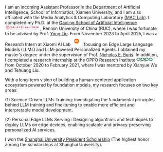 <!-- I work at [Sea AI Lab](https://sail.sea.com/) <img src='./images/logo-sea-header-desktop.webp' style='width: 6em;'> as a research scientist now, leading the audio team and doing some fundamental audio-related research. We are [hiring researchers and engineers](https://career.sea.com/position/427) to work on TTS, music generation, speech translation and audio-driven talking face generation. If interested, feel free to email me at [renyi@sea.com](mailto:renyi@sea.com). -->

I am an incoming Assistant Professor in the Department of Artificial Intelligence, School of Informatics, Xiamen University, and I am also affiliated with the Media Analytics & Computing Laboratory [(MAC Lab)](https://mac.xmu.edu.cn/). I completed my Ph.D. at the [Gaoling School of Artificial Intelligence](http://ai.ruc.edu.cn/) <img src='./images/logo-gsai-header-desktop.png' style='width: 8em;'> , Renmin University of China (RUC), where I was fortunate to be advised by Prof. [Yong Liu](https://gsai.ruc.edu.cn/liuyong). From November 2023 to April 2025, I was a Research Intern at Xiaomi AI Lab <img src='./images/mi-logo.png' style="width: 2.3em;">, focusing on Edge Large Language Models (LLMs) and LLM-powered Personalized Agents. I obtained my master’s degree under the supervision of Prof. [Nicholas E. Buris](https://www.linkedin.com/in/nick-buris-a974ba5/). In addition, I completed a research internship at the OPPO Research Institute <img src='./images/oppo-logo.png' style="width: 3.8em;"> from October 2020 to February 2021, where I was mentored by Xianyue Wu and Tehuang Liu.


<!-- under the guidance of [Wei Liu](https://www.linkedin.com/in/wei-liu-40a97a39/?originalSubdomain=cn) and [Jian Luan](https://www.linkedin.com/in/jian-luan-58b5a428/?originalSubdomain=cn). 

I am an incomming assistant professor at Department of Artificial Intelligence, School of Informatics, Xiamen University. and I am also affiliated with Media Analytics & Computing Laboratory (MAC Lab). I completed my PhD at  I was a Research Intern at [Xiaomi's AI Lab](https://www.mi.com/miai) <img src='./images/mi-logo.png' style="width: 2.3em;"> (November 2023 - April 2025), where I specialized in Edge Large Language Models (LLMs) and LLM-powered Personalized Agent. I obtained my master’s degree under supervision Prof. [Nicholas E. Buris](https://www.linkedin.com/in/nick-buris-a974ba5/). Additionally, I completed a research internship at the [OPPO Research Institute](https://www.oppo.com/en/proposal/) <img src='./images/oppo-logo.png' style="width: 3.8em;"> from October 2020 to February 2021, where I was mentored by [Xianyue Wu](https://www.linkedin.com/in/wuxianyue/) and [Tehuang Liu](https://www.linkedin.com/in/tehuangliu/?originalSubdomain=cn).

I earned both my Bachelor's and Master's degrees in Communication and Information Systems from Shanghai University, graduating in 2018 and 2021 respectively. During my Master's studies (2018-2021), I worked closely with Prof. [Nicholas E. Buris](https://www.linkedin.com/in/nick-buris-a974ba5/) in the Intelligent Multi-Input Multi-Output Systems (i-MIMOs) research group. Additionally, I completed a research internship at the [OPPO Research Institute](https://www.oppo.com/en/proposal/) <img src='./images/oppo-logo.png' style="width: 3.8em;"> from October 2020 to February 2021, where I was mentored by [Xianyue Wu](https://www.linkedin.com/in/wuxianyue/) and [Tehuang Liu](https://www.linkedin.com/in/tehuangliu/?originalSubdomain=cn). -->

<!-- Previously, I received my B.E. and M.E. degrees in communication and information system from Shanghai University in 2018 and 2021, respectively. Between 2018 and 2021, I collaborated with Prof. [Nicholas E. Buris](https://www.linkedin.com/in/nick-buris-a974ba5/) as part of the Intelligent Multi-Input Multi-Output Systems (i-MIMOs) research group. Additionally, I gained research experience as an Intern at the [OPPO Research Institute](https://www.oppo.com/en/proposal/) <img src='./images/oppo-logo.png' style="width: 3.8em;"> from October 2020 to February 2021, under the mentorship of [Xianyue Wu](https://www.linkedin.com/in/wuxianyue/) and [Tehuang Liu](https://www.linkedin.com/in/tehuangliu/?originalSubdomain=cn).  -->

<!-- I worked with Prof. [Nicholas E. Buris](https://www.linkedin.com/in/nick-buris-a974ba5/) in the Intelligent Multi-Input Multi-Output Systems(i-MIMOs) research group from 2018 to 2021. I was an Intern Researcher at [OPPO Research Institute](https://www.oppo.com/en/proposal/) <img src='./images/oppo-logo.png' style="width: 3.8em;"> from October 2020 to February 2021, under supervision by Xianyue Wu and Dehuang Liu.  -->

<!-- I graduated from [Chu Kochen Honors College](http://ckc.zju.edu.cn/ckcen/main.htm), Zhejiang University (浙江大学竺可桢学院) with a bachelor's degree and from the Department of Computer Science and Technology, Zhejiang University (浙江大学计算机科学与技术学院) with a master's degree, advised by [Zhou Zhao (赵洲)](https://person.zju.edu.cn/zhaozhou). I also collaborate with [Xu Tan (谭旭)](https://www.microsoft.com/en-us/research/people/xuta/), [Tao Qin (秦涛)](https://www.microsoft.com/en-us/research/people/taoqin/) and [Tie-yan Liu (刘铁岩)](https://www.microsoft.com/en-us/research/people/tyliu/) from [Microsoft Research Asia](https://www.microsoft.com/en-us/research/group/machine-learning-research-group/) <img src='./images/microsoft_logo.svg' style="width: 4em;"> closely.  -->

<!-- I am currently bridging large language models(LLMs) and the next-generation of intelligent personal computing platforms. Toward my vision of building a human-centered application ecosystem based on the fundation models, I am broadly interested in the following topics: -->

<!-- I am currently bridging personal LLMs and personal edge devices. With a long-term goal of contributing to a human-centered application ecosystem based on large models, I am particularly interested in: -->

With a long-term vision of building a human-centered application ecosystem powered by foundation models, my research focuses on two key areas:

<!-- 
Toward the long vision of building a human-centered application ecosystem based on the fundation models, I am interested in the following topics:  -->
(1) Science-Driven LLMs Training: Investigating the fundamental principles behind LLM training and fine-tuning to enable more efficient and interpretable model development.
<!-- (1) Science Driven Tuning: to pursue scientific principles behind optimization of LLMs and use them to guide human-centerd personal model development. --> 

(2) Personal Edge LLMs Serving : Designing algorithms and techniques to deploy LLMs on edge devices, enabling scalable and privacy-preserving personalized AI services.

<!-- Developing efficient algorithms for LLMs on edge devices to enhance personalized services. -->


<!-- to study efficient method for deploying LLMs on edge devices and the communication challenges arising from large-scale agents. to guide human-centered model development  -->

I won the [Shanghai University President Scholarship](https://news.shu.edu.cn/info/1021/47992.htm) (The highest honor among the scholarships at Shanghai University). 

<!-- I have a signal processing background, my current research interests include the theory and methods of Federated Learning and Optimization. -->

<!-- Her research expertise includes developing methods and tools to integrate AI with science, especially for dynamical systems and PDE-based simulations. 

My research interest includes speech synthesis, neural machine translation and automatic music generation. I have published more than 30 papers  at the top international AI conferences such as NeurIPS, ICML, ICLR, KDD. -->


<!-- My research interest includes speech synthesis, neural machine translation and automatic music generation. I have published more than 30 papers <a href='https://scholar.google.com/citations?user=4FA6C0AAAAAJ'><img src="https://img.shields.io/endpoint?logo=Google%20Scholar&url=https%3A%2F%2Fcdn.jsdelivr.net%2Fgh%2FRayeRen%2Frayeren.github.io@google-scholar-stats%2Fgs_data_shieldsio.json&labelColor=f6f6f6&color=9cf&style=flat&label=citations"></a> at the top international AI conferences such as NeurIPS, ICML, ICLR, KDD. 

To promote the communication among the Chinese ML & NLP community, we (along with other 11 young scholars worldwide) founded the [MLNLP community](https://space.bilibili.com/168887299) in 2021. I am honored to be one of the chairs of the MLNLP committee. -->
